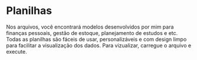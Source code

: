 # Planilhas
Nos arquivos, você encontrará modelos desenvolvidos por mim para finanças pessoais, gestão de estoque, planejamento de estudos e etc. Todas as planilhas são fáceis de usar, personalizáveis e com design limpo para facilitar a visualização dos dados.
Para vizualizar, carregue o arquivo e execute.
